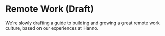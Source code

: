 # Remote Work (Draft)

We're slowly drafting a guide to building and growing a great remote work culture, based on our experiences at Hanno.
